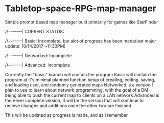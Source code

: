 # Tabletop-space-RPG-map-manager
Simple prompt based map manager built primarily for games like StarFinder

//-------|  CURRENT STATUS:

//-------|  Basic:     Incomplete, but alot of progress has been made(last major update: 10/14/2017 ~11:30PM)

//-------|  Networked: Incomplete

//-------|  Advanced:  Incomplete


Currently the "basic" branch will contain the program
Basic will contain the program at it's minimal planned function setup of creating, editing, saving, and loading user, and randomly generated maps
Networked is a version I plan to use to learn about network programming, with the goal of a DM being able to push the current map to clients on a LAN network
Advanced is the never complete version, it will be the version that will continue to recieve changes and additions once the other two are finished

This will be updated as progress is made, and as i remember
